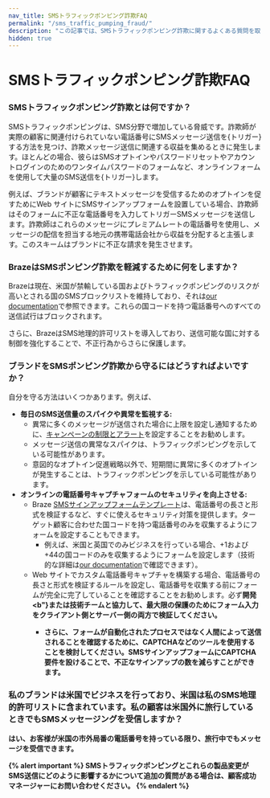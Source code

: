 ```yaml
---
nav_title: SMSトラフィックポンピング詐欺FAQ
permalink: "/sms_traffic_pumping_fraud/"
description: "この記事では、SMSトラフィックポンピング詐欺に関するよくある質問を取り上げています。"
hidden: true
---
```


# SMSトラフィックポンピング詐欺FAQ 

### SMSトラフィックポンピング詐欺とは何ですか？ 

SMSトラフィックポンピングは、SMS分野で増加している脅威です。詐欺師が実際の顧客に関連付けられていない電話番号にSMSメッセージ送信を{トリガー}する方法を見つけ、詐欺メッセージ送信に関連する収益を集めるときに発生します。ほとんどの場合、彼らはSMSオプトインやパスワードリセットやアカウントログインのためのワンタイムパスワードのフォームなど、オンラインフォームを使用して大量のSMS送信を{トリガー}します。  

例えば、ブランドが顧客にテキストメッセージを受信するためのオプトインを促すためにWeb サイトにSMSサインアップフォームを設置している場合、詐欺師はそのフォームに不正な電話番号を入力してトリガーSMSメッセージを送信します。詐欺師はこれらのメッセージにプレミアムレートの電話番号を使用し、メッセージの配信を担当する地元の携帯電話会社から収益を分配すると主張します。このスキームはブランドに不正な請求を発生させます。 

### BrazeはSMSポンピング詐欺を軽減するために何をしますか？

Brazeは現在、米国が禁輸している国およびトラフィックポンピングのリスクが高いとされる国のSMSブロックリストを維持しており、それは[our documentation]({{site.baseurl}}/sms_country_blocklist)で参照できます。これらの国コードを持つ電話番号へのすべての送信試行はブロックされます。

さらに、BrazeはSMS地理的許可リストを導入しており、送信可能な国に対する制御を強化することで、不正行為からさらに保護します。

### ブランドをSMSポンピング詐欺から守るにはどうすればよいですか？ 

自分を守る方法はいくつかあります。例えば、 
- **毎日のSMS送信量のスパイクや異常を監視する:**
    - 異常に多くのメッセージが送信された場合に上限を設定し通知するために、[キャンペーンの制限とアラート]({{site.baseurl}}/user_guide/engagement_tools/campaigns/managing_campaigns/campaign_alerts/)を設定することをお勧めします。
    - メッセージ送信の異常なスパイクは、トラフィックポンピングを示している可能性があります。
    - 意図的なオプトイン促進戦略以外で、短期間に異常に多くのオプトインが発生することは、トラフィックポンピングを示している可能性があります。
- **オンラインの電話番号キャプチャフォームのセキュリティを向上させる:**
    - Braze [SMSサインアップフォームテンプレート]({{site.baseurl}}/user_guide/message_building_by_channel/in-app_messages/drag_and_drop/templates/phone_number_capture)は、電話番号の長さと形式を検証するなど、すぐに使えるセキュリティ対策を提供します。ターゲット顧客に合わせた国コードを持つ電話番号のみを収集するようにフォームを設定することもできます。
        - 例えば、米国と英国でのみビジネスを行っている場合、+1および+44の国コードのみを収集するようにフォームを設定します（技術的な詳細は[our documentation]({{site.baseurl}}/user_guide/message_building_by_channel/in-app_messages/drag_and_drop/templates/phone_number_capture/#step-2-customize-your-phone-number-input-component)で確認できます）。
    - Web サイトでカスタム電話番号キャプチャを構築する場合、電話番号の長さと形式を検証するルールを設定し、電話番号を収集する前にフォームが完全に完了していることを確認することをお勧めします。必ず<b>開発<b"}または技術チームと協力して、最大限の保護のためにフォーム入力をクライアント側とサーバー側の両方で検証してください。
        - さらに、フォームが自動化されたプロセスではなく人間によって送信されることを確認するために、CAPTCHAなどのツールを使用することを検討してください。SMSサインアップフォームにCAPTCHA要件を設けることで、不正なサインアップの数を減らすことができます。

### 私のブランドは米国でビジネスを行っており、米国は私のSMS地理的許可リストに含まれています。私の顧客は米国外に旅行しているときでもSMSメッセージングを受信しますか？ 

はい、お客様が米国の市外局番の電話番号を持っている限り、旅行中でもメッセージを受信できます。 

{% alert important %}
SMSトラフィックポンピングとこれらの製品変更がSMS送信にどのように影響するかについて追加の質問がある場合は、顧客成功マネージャーにお問い合わせください。
{% endalert %}
